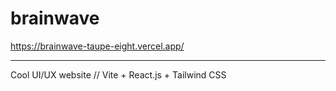 # brainwave

https://brainwave-taupe-eight.vercel.app/

---

Cool UI/UX website // Vite + React.js + Tailwind CSS
